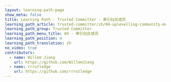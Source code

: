 ```yaml
---
layout: learning-path-page
show_meta: false
title: Learning Path - Trusted Committer - 牵引社区成员
learning_path_article: trusted-committer/zh/04-uplevelling-community-members-zh.asciidoc
learning_path_group: Trusted Committer
learning_path_menu_title: 04 - 牵引社区成员
learning_path_position: 4
learning_path_translation: zh
no_video: true
contributors:
  - name: Willem Jiang
    url: https://github.com/WillemJiang
  - name: rrrutledge
    url: https://github.com/rrrutledge
---
```

<!--- This file autogenerated from https://github.com/InnerSourceCommons/InnerSourceLearningPath/blob/master/scripts -->